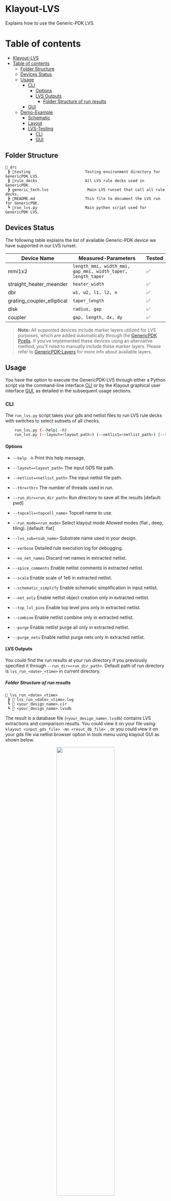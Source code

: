 Klayout-LVS
===========

Explains how to use the Generic-PDK LVS.


# Table of contents
- [Klayout-LVS](#klayout-lvs)
- [Table of contents](#table-of-contents)
  - [Folder Structure](#folder-structure)
  - [Devices Status](#devices-status)
  - [Usage](#usage)
    - [CLI](#cli)
      - [Options](#options)
      - [LVS Outputs](#lvs-outputs)
        - [Folder Structure of run results](#folder-structure-of-run-results)
    - [GUI](#gui)
  - [Demo-Example](#demo-example)
    - [Schematic](#schematic)
    - [Layout](#layout)
    - [LVS-Testing](#lvs-testing)
      - [CLI](#cli-1)
      - [GUI](#gui-1)


## Folder Structure

```text
📁 drc
 ┣ 📁testing                        Testing environment directory for GenericPDK LVS. 
 ┣ 📁rule_decks                     All LVS rule decks used in GenericPDK.
 ┣ generic_tech.lvs                 Main LVS runset that call all rule decks.
 ┣ 📜README.md                      This file to document the LVS run for GenericPDK.
 ┗ 📜run_lvs.py                     Main python script used for GenericPDK LVS.
 ```


## Devices Status

The following table explains the list of available Generic-PDK device we have supported in our LVS runset.

| Device Name                | Measured-Parameters                                        | Tested            |
|----------------------------|------------------------------------------------------------|-------------------|
| mmi1x2                     | `length_mmi, width_mmi, gap_mmi, width_taper, length_taper`|:white_check_mark: |
| straight_heater_meander    | `heater_width`                                             |:white_check_mark: |
| dbr                        | `w1, w2, l1, l2, n`                                        |:white_check_mark: |
| grating_coupler_elliptical | `taper_length`                                             |:white_check_mark: |
| disk                       | `radius, gap`                                              |:white_check_mark: |
| coupler                    | `gap, length, dx, dy`                                      |:white_check_mark: |

> **Note:** All supported devices include marker layers utilized for LVS purposes, which are added automatically through the [GenericPDK Pcells](../pymacros/README.md). If you've implemented these devices using an alternative method, you'll need to manually include these marker layers. Please refer to [GenericPDK-Layers](../README.md#layers) for more info about available layers.

## Usage

You have the option to execute the GenericPDK-LVS through either a Python script via the command-line interface [CLI](#cli) or by the Klayout graphical user interface [GUI](#gui), as detailed in the subsequent usage sections.

### CLI

The `run_lvs.py` script takes your gds and netlist files to run LVS rule decks with switches to select subsets of all checks.

```bash
    run_lvs.py (--help| -h)
    run_lvs.py (--layout=<layout_path>) (--netlist=<netlist_path>) [--thr=<thr>] [--run_dir=<run_dir_path>] [--topcell=<topcell_name>] [--run_mode=<run_mode>] [--verbose] [--lvs_sub=<sub_name>] [--no_net_names] [--spice_comments] [--scale] [--schematic_simplify] [--net_only] [--top_lvl_pins] [--combine] [--purge] [--purge_nets]
```

#### Options

- `--help -h`                           Print this help message.

- `--layout=<layout_path>`              The input GDS file path.

- `--netlist=<netlist_path>`            The input netlist file path.

- `--thr=<thr>`                         The number of threads used in run.

- `--run_dir=<run_dir_path>`            Run directory to save all the results [default: pwd]

- `--topcell=<topcell_name>`            Topcell name to use.

- `--run_mode=<run_mode>`               Select klayout mode Allowed modes (flat , deep, tiling). [default: flat]

- `--lvs_sub=<sub_name>`                Substrate name used in your design.

- `--verbose`                           Detailed rule execution log for debugging.

- `--no_net_names`                      Discard net names in extracted netlist.

- `--spice_comments`                    Enable netlist comments in extracted netlist.

- `--scale`                             Enable scale of 1e6 in extracted netlist.

- `--schematic_simplify`                Enable schematic simplification in input netlist.

- `--net_only`                          Enable netlist object creation only in extracted netlist.

- `--top_lvl_pins`                      Enable top level pins only in extracted netlist.

- `--combine`                           Enable netlist combine only in extracted netlist.

- `--purge`                             Enable netlist purge all only in extracted netlist.

- `--purge_nets`                        Enable netlist purge nets only in extracted netlist.


#### LVS Outputs

You could find the run results at your run directory if you previously specified it through `--run_dir=<run_dir_path>`. Default path of run directory is `lvs_run_<date>_<time>` in current directory.

##### Folder Structure of run results

```text
📁 lvs_run_<date>_<time>
 ┣ 📜 lvs_run_<date>_<time>.log
 ┗ 📜 <your_design_name>.cir
 ┗ 📜 <your_design_name>.lvsdb
 ```

The result is a database file (`<your_design_name>.lvsdb`) contains LVS extractions and comparison results.
You could view it on your file using: `klayout <input_gds_file> -mn <resut_db_file> `, or you could view it on your gds file via netlist browser option in tools menu using klayout GUI as shown below.

<p align="center">
  <img src="../../images/lvs_marker.png" width="60%" >
</p>
<p align="center">
  Fig. 1. Klayout GUI netlist browser
</p>

After selecting Netlist Browser option, you could load the database file and visualize the LVS results.

<p align="center">
  <img src="../../images/lvs_results.png" width="80%" >
</p>
<p align="center">
  Fig. 2. Visualization of LVS results on Klayout-GUI
</p>

You can also locate the extracted netlist generated from your design at `<your_design_name>.cir` within the output directory of the run.

### GUI

The GenericPDK also facilitates LVS execution via Klayout menus, integrated with Klayout through the PDK [installation](../../README.md#installation) as depicted below:

<p align="center">
  <img src="../../images/lvs_menus.png" width="100%" >
</p>
<p align="center">
  Fig. 3. Visualization of LVS results on Klayout-GUI
</p>

Upon executing the LVS using the `Run Klayout LVS` option, the result database will appear on your layout interface, allowing you to verify the outcome of the run similarly as shown above in Fig. 2.

## Demo-Example

The example shows a Lidar device implemented using GenericPDK technology. 

### Schematic

Figure 4 displays the device's [schematic](./testing/testcases/unit/lidar_device/lidar.sch) created using xschem.

<p align="center">
  <img src="../../images/lidar_sch.png" width="100%" >
</p>
<p align="center">
  Fig. 4. Schematic for lidar device using GenericPDK
</p>


**Note**: The netlist will be produced in the selected output directory. It is recommended to launch the tool using the following command:

```bash
xschem lidar.sch -o .
```

This command ensures that the output netlist is generated in the current directory.

Following that, you can generate the netlist from this schematic for LVS testing. This can be accomplished by using the 'netlist' option available in the xschem-GUI, as demonstrated in Figure 5.

<p align="center">
  <img src="../../images/netlist_ext.png" width="100%" >
</p>
<p align="center">
  Fig. 5. Netlist extraction step from xschem for lidar device
</p>

The following netlist the generated from xschem for Lidar device.

```
.subckt lidar o_in GND h1 h2 h3 h4
*.iopin o_in
*.iopin GND
*.iopin h1
*.iopin h2
*.iopin h3
*.iopin h4
Pmmi1 o_in net2 net1 mmi1x2 width=0.5u width_taper=1u length_taper=10u length_mmi=5.5u
+ width_mmi=2.5u gap_mmi=0.25u
Pmmi2 net1 net3 net10 mmi1x2 width=0.5u width_taper=1u length_taper=10u length_mmi=5.5u
+ width_mmi=2.5u gap_mmi=0.25u
Pmmi3 net2 net5 net4 mmi1x2 width=0.5u width_taper=1u length_taper=10u length_mmi=5.5u
+ width_mmi=2.5u gap_mmi=0.25u
Pheater1 net10 net13 h1 GND straight_heater_meander length=300.0u spacing=2.0u heater_width=2.5u
+ extension_length=15.0u radius=90u heater_taper_length=10.0u taper_length=10.0u
Pheater2 net3 net14 h2 GND straight_heater_meander length=300.0u spacing=2.0u heater_width=2.5u
+ extension_length=15.0u radius=90u heater_taper_length=10.0u taper_length=10.0u
Pheater3 net4 net12 h3 GND straight_heater_meander length=300.0u spacing=2.0u heater_width=2.5u
+ extension_length=15.0u radius=90u heater_taper_length=10.0u taper_length=10.0u
Pheater4 net5 net11 h4 GND straight_heater_meander length=300.0u spacing=2.0u heater_width=2.5u
+ extension_length=15.0u radius=90u heater_taper_length=10.0u taper_length=10.0u
Pdbr1 net13 net7 dbr w1=0.476u l1=0.159u w2=0.524u l2=0.159u n=100
Pdbr2 net14 net6 dbr w1=0.476u l1=0.159u w2=0.524u l2=0.159u n=100
Pdbr3 net12 net9 dbr w1=0.476u l1=0.159u w2=0.524u l2=0.159u n=100
Pdbr4 net11 net8 dbr w1=0.476u l1=0.159u w2=0.524u l2=0.159u n=100
Pgrating_coupler_elliptical1 net7 grating_coupler_elliptical taper_length=15u taper_angle=40.0
+ wavelength=1.554u fiber_angle=15.0 grating_line_width=0.343u n_periods=30 slab_xmin=-1.0u slab_offset=2.0u
Pgrating_coupler_elliptical5 net6 grating_coupler_elliptical taper_length=15u taper_angle=40.0
+ wavelength=1.554u fiber_angle=15.0u grating_line_width=0.343u n_periods=30 slab_xmin=-1.0u slab_offset=2.0u
Pgrating_coupler_elliptical6 net8 grating_coupler_elliptical taper_length=15u taper_angle=40.0
+ wavelength=1.554u fiber_angle=15.0u grating_line_width=0.343u n_periods=30 slab_xmin=-1.0u slab_offset=2.0u
Pgrating_coupler_elliptical7 net9 grating_coupler_elliptical taper_length=15u taper_angle=40.0u
+ wavelength=1.554u fiber_angle=15.0 grating_line_width=0.343u n_periods=30 slab_xmin=-1.0u slab_offset=2.0u
.ends
.end
```

### Layout

Figure 6 displays the device's [layout](./testing/testcases/unit/lidar_device/lidar.gds) created using Klayout.

<p align="center">
  <img src="../../images/layout_lidar.png" width="100%" >
</p>
<p align="center">
  Fig. 5. Layout for Lidar device implemented using GenericPDK
</p>

### LVS-Testing

#### CLI

```bash
    python3 run_lvs.py --layout=testing/testcases/unit/lidar_device/lidar.gds --netlist=testing/testcases/unit/lidar_device/lidar.cdl --run_dir=lvs_lidar_run
```

Please refer to [Usage](#usage) section for more details.

#### GUI

You could also run the LVS using Klayout-Menus supported for GenericPDK as explained above in Fig. 3.
